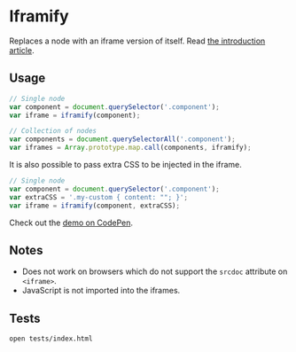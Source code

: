 # Iframify

Replaces a node with an iframe version of itself. Read [the introduction article](http://dev.edenspiekermann.com/2016/04/05/introducing-iframify/).


## Usage

```js
// Single node
var component = document.querySelector('.component');
var iframe = iframify(component);

// Collection of nodes
var components = document.querySelectorAll('.component');
var iframes = Array.prototype.map.call(components, iframify);
```

It is also possible to pass extra CSS to be injected in the iframe.

```js
// Single node
var component = document.querySelector('.component');
var extraCSS = '.my-custom { content: ""; }';
var iframe = iframify(component, extraCSS);
```

Check out the [demo on CodePen](http://codepen.io/HugoGiraudel/pen/vGWpyr?editors=1000).


## Notes

* Does not work on browsers which do not support the `srcdoc` attribute on `<iframe>`.
* JavaScript is not imported into the iframes.


## Tests

```
open tests/index.html
```
